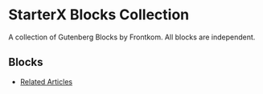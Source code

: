 # StarterX Blocks Collection

A collection of Gutenberg Blocks by Frontkom. All blocks are independent.

## Blocks

- [Related Articles](blocks/related-articles/README.md)
